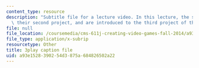 ```yaml
---
content_type: resource
description: "Subtitle file for a lecture video. In this lecture, the students present\
  \ their second project, and are introduced to the third project of the class.\t\t"
file: null
file_location: /coursemedia/cms-611j-creating-video-games-fall-2014/a93e1528390254d3875a684826502a22_MZSnYgdlV0A.vtt
file_type: application/x-subrip
resourcetype: Other
title: 3play caption file
uid: a93e1528-3902-54d3-875a-684826502a22
---
```

